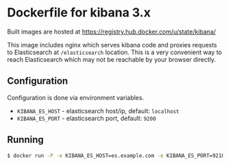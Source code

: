 # Dockerfile for kibana 3.x

Built images are hosted at https://registry.hub.docker.com/u/state/kibana/

This image includes nginx which serves kibana code and proxies requests to
Elasticsearch at `/elasticsearch` location. This is a very convenient way to
reach Elasticsearch which may not be reachable by your browser directly.

## Configuration
Configuration is done via environment variables.

- `KIBANA_ES_HOST` - elasticsearch host/ip, default: `localhost`
- `KIBANA_ES_PORT` - elasticsearch port, default: `9200`

## Running

```bash
$ docker run -P -e KIBANA_ES_HOST=es.example.com -e KIBANA_ES_PORT=9210 state/kibana 
```
